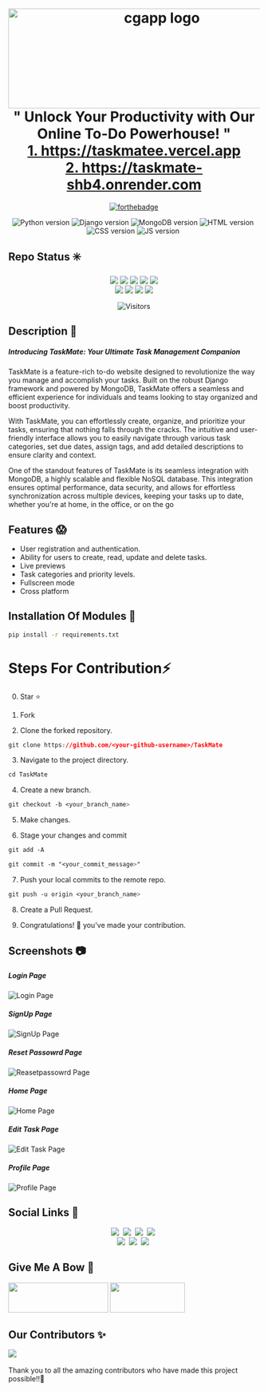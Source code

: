 <h1 align="center">
  <img alt="cgapp logo" src="Screenshots/TaskMate-LoginPage-removebg-preview.png" width="600px" height="200px"/><br/>
  " Unlock Your Productivity with Our Online To-Do Powerhouse! "<br/>
  <a href="https://taskmatee.vercel.app" target=""_blank> 1. https://taskmatee.vercel.app</a><br />
  <a href="https://taskmate-shb4.onrender.com" target=""_blank> 2. https://taskmate-shb4.onrender.com</a>
</h1>

<div align="center">

[![forthebadge](https://forthebadge.com/images/badges/made-with-python.svg)](http://thismypc.com/)
</div>

<div align="center">
<img src="https://img.shields.io/badge/Python-7.9.2-red?style=for-the-badge&logo=python" alt="Python version" />&nbsp;<img src="https://img.shields.io/badge/Django-3.2.19-darkgreen?style=for-the-badge&logo=django" alt="Django version" />&nbsp;<img src="https://img.shields.io/badge/MongoDB-6.0-yellow?style=for-the-badge&logo=mongodb" alt="MongoDB version" />&nbsp;<img src="https://img.shields.io/badge/HTML-ornage?style=for-the-badge&logo=html" alt="HTML version" />&nbsp;<img src="https://img.shields.io/badge/CSS-blue?style=for-the-badge&logo=css" alt="CSS version" />&nbsp;<img src="https://img.shields.io/badge/JavaScript-green?style=for-the-badge&logo=javasscript" alt="JS version" />&nbsp;</p>
</div>


## Repo Status ✳️

<div align="center">
 <img src="https://img.shields.io/github/repo-size/bishalde/TaskMate?style=for-the-badge" />
	<img src="https://img.shields.io/github/stars/bishalde/TaskMate?style=for-the-badge&color=FBCB0A" />
	<img src="https://img.shields.io/github/forks/bishalde/TaskMate?style=for-the-badge&color=00C4FF" />
	<img src="https://img.shields.io/github/contributors/bishalde/TaskMate?style=for-the-badge&color=FF5DA2" />
 	<img src="https://img.shields.io/github/last-commit/bishalde/TaskMate?style=for-the-badge&color=54B435" /> 
<br>
	<img src="https://img.shields.io/github/issues/bishalde/TaskMate?style=for-the-badge&color=green" />
	<img src="https://img.shields.io/github/issues-closed/bishalde/TaskMate?style=for-the-badge&color=FF5403" />
	<img src="https://img.shields.io/github/issues-pr/bishalde/TaskMate.svg?style=for-the-badge&color=green" />
	<img src="https://img.shields.io/github/issues-pr-closed/bishalde/TaskMate?style=for-the-badge&color=FF5403" />
</div>
<div align="center">
 <p> 

 ![Visitors](https://api.visitorbadge.io/api/visitors?path=bishalde/TaskMate%20&countColor=%2523263759&style=for-the-badge)
 </p>
 
</div>

## Description 🌵

##### Introducing TaskMate: Your Ultimate Task Management Companion

TaskMate is a feature-rich to-do website designed to revolutionize the way you manage and accomplish your tasks. Built on the robust Django framework and powered by MongoDB, TaskMate offers a seamless and efficient experience for individuals and teams looking to stay organized and boost productivity.

With TaskMate, you can effortlessly create, organize, and prioritize your tasks, ensuring that nothing falls through the cracks. The intuitive and user-friendly interface allows you to easily navigate through various task categories, set due dates, assign tags, and add detailed descriptions to ensure clarity and context.

One of the standout features of TaskMate is its seamless integration with MongoDB, a highly scalable and flexible NoSQL database. This integration ensures optimal performance, data security, and allows for effortless synchronization across multiple devices, keeping your tasks up to date, whether you're at home, in the office, or on the go

## Features 😱

- User registration and authentication.
- Ability for users to create, read, update and delete tasks.
- Live previews
- Task categories and priority levels.
- Fullscreen mode
- Cross platform


## Installation Of Modules 🚀

```bash
pip install -r requirements.txt
```

# Steps For Contribution⚡

0. Star ⭐

1. Fork 

2. Clone the forked repository.
```css
git clone https://github.com/<your-github-username>/TaskMate
```
  
3. Navigate to the project directory.
```py
cd TaskMate
```

4. Create a new branch.
```css
git checkout -b <your_branch_name>
```

5. Make changes.

6. Stage your changes and commit
```css
git add -A

git commit -m "<your_commit_message>"
```

7. Push your local commits to the remote repo.
```css
git push -u origin <your_branch_name>
```

8. Create a Pull Request.

9. Congratulations! 🎉 you've made your contribution.


## Screenshots 📷

##### Login Page

![Login Page](Screenshots/TaskMate-LoginPage.png)

##### SignUp Page

![SignUp Page](Screenshots/TaskMate-SignUp-Page.png)

##### Reset Passowrd Page

![Reasetpassowrd Page](Screenshots/TaskMate-ResetPassword.png)

##### Home Page

![Home Page](Screenshots/TaskMate-Homepage.png)

##### Edit Task Page

![Edit Task Page](Screenshots/TaskMate-EditTodoPage.png)

##### Profile Page

![Profile Page](Screenshots/TaskMate-ProfilePage.png)

## Social Links 🔗

<p align="center"><a href="https://www.instagram.com/bishal_de/" target='_blank'><img src="https://img.shields.io/badge/Instagram-pink?style=for-the-badge&logo=instagram" /></a>&nbsp;
<a href="https://www.linkedin.com/in/bishalde/" target='_blank'><img src="https://img.shields.io/badge/LinkedIn-blue?style=for-the-badge&logo=linkedin" /></a>&nbsp;
<a href="https://github.com/bishalde/" target='_blank'><img src="https://img.shields.io/badge/GitHub-black?style=for-the-badge&logo=github"/></a>&nbsp;
<a href="@itsbishalde" target='_blank'><img src="https://img.shields.io/badge/Snapchat-FFFC00?style=for-the-badge&logo=snapchat&logoColor=white"/></a>&nbsp;<br/>
<a href="https://wa.me/+918299260163?text=Hello!" target='_blank'><img src="https://img.shields.io/badge/whatsapp-darkgreen?style=for-the-badge&logo=whatsapp&logoColor=white"/></a>&nbsp;
<a href="https://www.hackerrank.com/bishalde" target='_blank'><img src="https://img.shields.io/badge/Hackerrank-green?style=for-the-badge&logo=hackerrank"/></a>&nbsp;
<a href="https://www.codechef.com/users/bishalde" target='_blank'><img src="https://img.shields.io/badge/Codechef-%23B92B27?style=for-the-badge&logo=Codechef&logoColor=white"/></a>&nbsp;</p>

## Give Me A Bow 🏹

<a href="https://www.buymeacoffee.com/bishalde" target='_blank'><img height="60px" width="200px" src="https://img.shields.io/badge/buymeacoffee-yellow?style=for-the-badge&logo=buymeacoffee&logocolor=white" /></a>&nbsp;<a href="https://ko-fi.com/bishalde" target='_blank'><img height="60px" width="150px" src="https://img.shields.io/badge/kofi-red?style=for-the-badge&logo=kofi"/></a>


## Our Contributors ✨

<a href="https://github.com/Yash-Parsana/CrazyCoderApp/graphs/contributors">
  <img align="center" src="https://contrib.rocks/image?max=100&repo=bishalde/TaskMate" />
</a> 
<br><br>
Thank you to all the amazing contributors who have made this project possible!!💝